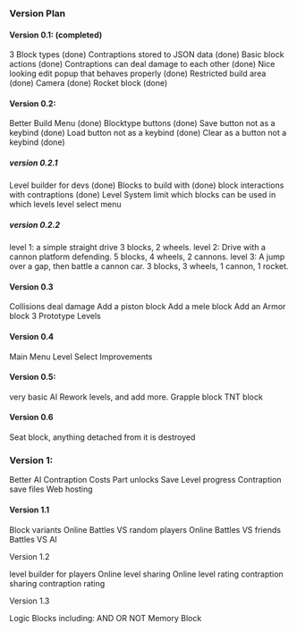 ### Version Plan

#### Version 0.1: (completed)

 3 Block types (done)
 Contraptions stored to JSON data (done)
 Basic block actions (done)
 Contraptions can deal damage to each other (done)
 Nice looking edit popup that behaves properly (done)
 Restricted build area (done)
 Camera (done)
 Rocket block (done)



#### Version 0.2:

 Better Build Menu (done)
 Blocktype buttons (done)
 Save button not as a keybind (done)
 Load button not as a keybind (done)
 Clear as a button not a keybind (done)

##### version 0.2.1

 Level builder for devs (done)
 Blocks to build with (done)
 block interactions with contraptions (done)
 Level System
 limit which blocks can be used in which levels 
 level select menu

##### version 0.2.2
 level 1: a simple straight drive 3 blocks, 2 wheels.
 level 2: Drive with a cannon platform defending.  5 blocks, 4 wheels, 2 cannons.
 level 3: A jump over a gap, then battle a cannon car. 3 blocks, 3 wheels, 1 cannon, 1 rocket.



#### Version 0.3

 Collisions deal damage
 Add a piston block
 Add a mele block
 Add an Armor block
 3 Prototype Levels

#### Version 0.4 

 Main Menu
 Level Select Improvements

#### Version 0.5: 

 very basic AI
 Rework levels, and add more.
 Grapple block
 TNT block

#### Version 0.6

 Seat block, anything detached from it is destroyed


### Version 1:

 Better AI
 Contraption Costs
 Part unlocks
 Save Level progress
 Contraption save files
 Web hosting


#### Version 1.1

 Block variants
 Online Battles VS random players
 Online Battles VS friends
 Battles VS AI


 Version 1.2

 level builder for players
 Online level sharing
 Online level rating
 contraption sharing
 contraption rating


 Version 1.3

 Logic Blocks including:
     AND
     OR
     NOT
     Memory Block

